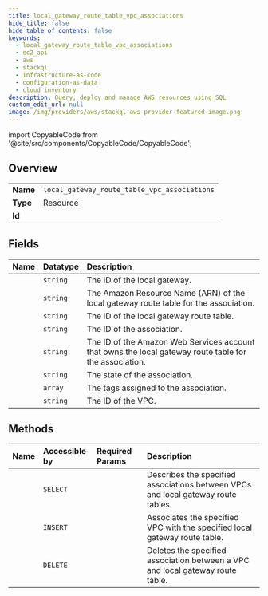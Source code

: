```yaml
---
title: local_gateway_route_table_vpc_associations
hide_title: false
hide_table_of_contents: false
keywords:
  - local_gateway_route_table_vpc_associations
  - ec2_api
  - aws    
  - stackql
  - infrastructure-as-code
  - configuration-as-data
  - cloud inventory
description: Query, deploy and manage AWS resources using SQL
custom_edit_url: null
image: /img/providers/aws/stackql-aws-provider-featured-image.png
---
```


import CopyableCode from '@site/src/components/CopyableCode/CopyableCode';




## Overview
<table><tbody>
<tr><td><b>Name</b></td><td><code>local_gateway_route_table_vpc_associations</code></td></tr>
<tr><td><b>Type</b></td><td>Resource</td></tr>
<tr><td><b>Id</b></td><td><CopyableCode code="aws.ec2_api.local_gateway_route_table_vpc_associations" /></td></tr>
</tbody></table>

## Fields
| Name | Datatype | Description |
|:-----|:---------|:------------|
| <CopyableCode code="localGatewayId" /> | `string` | The ID of the local gateway. |
| <CopyableCode code="localGatewayRouteTableArn" /> | `string` | The Amazon Resource Name (ARN) of the local gateway route table for the association. |
| <CopyableCode code="localGatewayRouteTableId" /> | `string` | The ID of the local gateway route table. |
| <CopyableCode code="localGatewayRouteTableVpcAssociationId" /> | `string` | The ID of the association. |
| <CopyableCode code="ownerId" /> | `string` | The ID of the Amazon Web Services account that owns the local gateway route table for the association. |
| <CopyableCode code="state" /> | `string` | The state of the association. |
| <CopyableCode code="tagSet" /> | `array` | The tags assigned to the association. |
| <CopyableCode code="vpcId" /> | `string` | The ID of the VPC. |
## Methods
| Name | Accessible by | Required Params | Description |
|:-----|:--------------|:----------------|:------------|
| <CopyableCode code="local_gateway_route_table_vpc_associations_Describe" /> | `SELECT` | <CopyableCode code="region" /> | Describes the specified associations between VPCs and local gateway route tables. |
| <CopyableCode code="local_gateway_route_table_vpc_association_Create" /> | `INSERT` | <CopyableCode code="LocalGatewayRouteTableId, VpcId, region" /> | Associates the specified VPC with the specified local gateway route table. |
| <CopyableCode code="local_gateway_route_table_vpc_association_Delete" /> | `DELETE` | <CopyableCode code="LocalGatewayRouteTableVpcAssociationId, region" /> | Deletes the specified association between a VPC and local gateway route table. |
